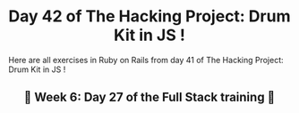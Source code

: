 <h1 align="center">Day 42 of The Hacking Project: Drum Kit in JS !</h1>

Here are all exercises in Ruby on Rails from day 41 of The Hacking Project: Drum Kit in JS !

<h2 align="center">🎉 Week 6: Day 27 of the Full Stack training 🎉</h2>